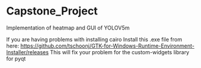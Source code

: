 # Capstone_Project
Implementation of heatmap and GUI of YOLOV5m

If you are having problems with installing cairo
Install this .exe file from here: https://github.com/tschoonj/GTK-for-Windows-Runtime-Environment-Installer/releases
This will fix your problem for the custom-widgets library for pyqt
